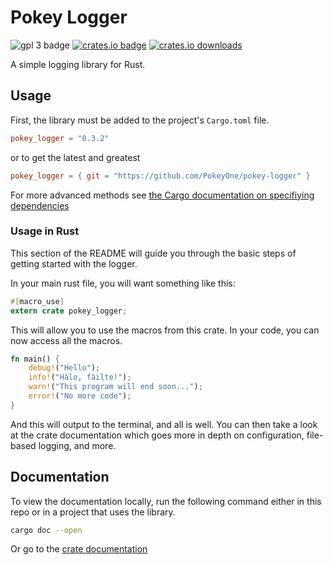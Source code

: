 # Pokey Logger

![gpl 3 badge](https://img.shields.io/badge/license-GPL%203.0-blue)
[![crates.io badge](https://img.shields.io/crates/v/pokey_logger)](https://crates.io/crates/pokey_logger)
[![crates.io downloads](https://img.shields.io/crates/d/pokey_logger)](https://crates.io/crates/pokey_logger)

A simple logging library for Rust.

## Usage

First, the library must be added to the project's `Cargo.toml` file.
```toml
pokey_logger = "0.3.2"
```
or to get the latest and greatest
```toml
pokey_logger = { git = "https://github.com/PokeyOne/pokey-logger" }
```
For more advanced methods see [the Cargo documentation on specifiying dependencies](https://doc.rust-lang.org/cargo/reference/specifying-dependencies.html)

### Usage in Rust

This section of the README will guide you through the basic steps of getting
started with the logger.

In your main rust file, you will want something like this:
```rust
#[macro_use]
extern crate pokey_logger;
```

This will allow you to use the macros from this crate. In your code, you can
now access all the macros.

```rust
fn main() {
    debug!("Hello");
    info!("Hàlo, fàilte!");
    warn!("This program will end soon...");
    error!("No more code");
}
```

And this will output to the terminal, and all is well. You can then take a look
at the crate documentation which goes more in depth on configuration,
file-based logging, and more.

## Documentation
To view the documentation locally, run the following command either in this
repo or in a project that uses the library.
```bash
cargo doc --open
```
Or go to the [crate documentation](https://docs.rs/pokey_logger/latest/pokey_logger/)

